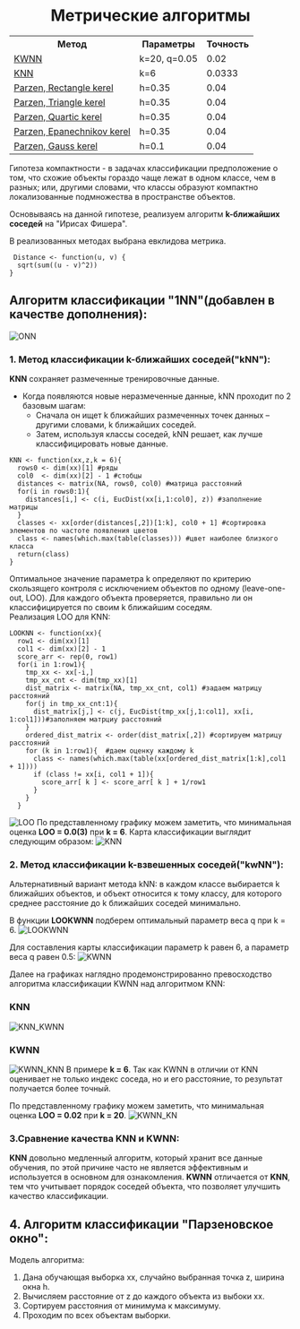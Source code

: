 # <center><b>Метрические алгоритмы</b></center>
<center>
<table>
  <tbody>
    <tr>
      <th>Метод</th>
      <th>Параметры</th>
      <th>Точность</th>
    </tr>
    <tr>
      <td><a href="#KWNN">KWNN</a></td>
      <td>k=20, q=0.05</td>
      <td>0.02</td>
    </tr>
    <tr>
      <td><a href="#KNN">KNN</a></td>
      <td>k=6</td>
      <td>0.0333</td>
    </tr>
    <tr>
      <td><a href="#ParzenR">Parzen, Rectangle kerel</a></td>
      <td>h=0.35</td>
      <td>0.04</td>
    </tr>
    <tr>
      <td><a href="#ParzenT">Parzen, Triangle kerel</a></td>
      <td>h=0.35</td>
      <td>0.04</td>
    </tr>
    <tr>
      <td><a href="#ParzenQ">Parzen, Quartic kerel</a></td>
      <td>h=0.35</td>
      <td>0.04</td>
    </tr>
    <tr>
      <td><a href="#ParzenE">Parzen, Epanechnikov kerel</a></td>
      <td>h=0.35</td>
      <td>0.04</td>
    </tr>
    <tr>
      <td><a href="#ParzenG">Parzen, Gauss kerel</a></td>
      <td>h=0.1</td>
      <td>0.04</td>
    </tr>
  </tbody>
   </table>
</center>
Гипотеза компактности - в задачах классификации предположение о том, что схожие объекты гораздо чаще лежат в одном классе,
чем в разных; или, другими словами, что классы образуют компактно локализованные подмножества в пространстве объектов.

Основываясь на данной гипотезе, реализуем алгоритм **k-ближайших соседей** на "Ирисах Фишера".

В реализованных методах выбрана евклидова метрика. 


```
 Distance <- function(u, v) {
  sqrt(sum((u - v)^2))
}
```
## Алгоритм классификации "1NN"(добавлен в качестве дополнения):
![ONN](https://github.com/uhsd22/ML_LABS/blob/master/SBC/1NN/ONN.png)
### **1. Метод классификации k-ближайших соседей("kNN"):**

**KNN** сохраняет размеченные тренировочные данные.
- Когда появляются новые неразмеченные данные, kNN проходит по 2 базовым шагам:
	+ Сначала он ищет k ближайших размеченных точек данных – другими словами, k ближайших соседей.
	+ Затем, используя классы соседей, kNN решает, как лучше классифицировать новые данные.
```
KNN <- function(xx,z,k = 6){
  rows0 <- dim(xx)[1] #ряды
  col0  <- dim(xx)[2] - 1 #стобцы
  distances <- matrix(NA, rows0, col0) #матрица расстояний
  for(i in rows0:1){
    distances[i,] <- c(i, EucDist(xx[i,1:col0], z)) #заполнение матрицы
  }
  classes <- xx[order(distances[,2])[1:k], col0 + 1] #сортировка элементов по частоте появления цветов
  class <- names(which.max(table(classes))) #цвет наиболее близкого класса
  return(class)
}
```
Оптимальное значение параметра k определяют по критерию скользящего контроля с исключением объектов по одному (leave-one-out, LOO). Для каждого объекта проверяется, правильно ли он классифицируется по своим k ближайшим соседям.  
Реализация LOO для KNN:
```
LOOKNN <- function(xx){
  row1 <- dim(xx)[1]
  col1 <- dim(xx)[2] - 1
  score_arr <- rep(0, row1)
  for(i in 1:row1){
    tmp_xx <- xx[-i,]
    tmp_xx_cnt <- dim(tmp_xx)[1]
    dist_matrix <- matrix(NA, tmp_xx_cnt, col1) #задаем матрицу расстояний
    for(j in tmp_xx_cnt:1){
      dist_matrix[j,] <- c(j, EucDist(tmp_xx[j,1:col1], xx[i, 1:col1]))#заполняем матрциу расстояний
    }
    ordered_dist_matrix <- order(dist_matrix[,2]) #сортируем матрицу расстояний
    for (k in 1:row1){  #даем оценку каждому k
      class <- names(which.max(table(xx[ordered_dist_matrix[1:k],col1 + 1])))
      if (class != xx[i, col1 + 1]){
        score_arr[ k ] <- score_arr[ k ] + 1/row1
      }
    }
  }
  ```
![LOO](https://github.com/uhsd22/Lab1/blob/master/LabIMG/LOOKNN.png)
По представленному графику можем заметить, что минимальная оценка **LOO = 0.0(3)** при **k = 6**.
Карта классификации выглядит следующим образом:
![KNN](https://github.com/uhsd22/Lab1/blob/master/LabIMG/map_KNNew.png)

### **2. Метод классификации k-взвешенных соседей("kwNN"):**  
Альтернативный вариант метода kNN: в каждом классе выбирается k ближайших объектов, и объект относится к тому классу, для
которого среднее расстояние до k ближайших соседей минимально.

В функции **LOOKWNN** подберем оптимальный параметр веса q при k = 6.
![LOOKWNN](https://github.com/uhsd22/Lab1/blob/master/LabIMG/KWNNLoo.png)

Для составления карты классификации параметр k равен 6, а параметр веса q равен 0.5:
![KWNN](https://github.com/uhsd22/Lab1/blob/master/LabIMG/map_KWNNew.png)

Далее на графиках наглядно продемонстрированно превосходство алгоритма классификации KWNN над алгоритмом KNN:
### KNN
![KNN_KWNN](https://github.com/uhsd22/Lab1/blob/master/LabIMG/ExKNN.png)
### KWNN
![KWNN_KNN](https://github.com/uhsd22/Lab1/blob/master/LabIMG/ExKWNN.png)
В примере **k = 6**. Так как KWNN в отличии от KNN оценивает не только индекс соседа, но и его расстояние, то результат получается более точный.

По представленному графику можем заметить, что минимальная оценка **LOO = 0.02** при **k = 20**.
![KWNN_KN](https://github.com/uhsd22/Lab1/blob/master/LabIMG/LOOKwNN.png)
### **3.Сравнение качества KNN и KWNN:**  

**KNN** довольно медленный алгоритм, который хранит все данные обучения, по этой причине часто не является эффективным и используется в основном для ознакомления.
**KWNN** отличается от **KNN**, тем что учитывает порядок соседей объекта, что позволяет улучшить качество классификации.


## **4. Алгоритм классификации "Парзеновское окно":** 
Модель алгоритма:

1. Дана обучающая выборка xx, случайно выбранная точка z, ширина окна h.
2. Вычисляем расстояние от z до каждого объекта из выбоки xx.
3. Сортируем расстояния от минимума к максимуму.
4. Проходим по всех объектам выборки.
